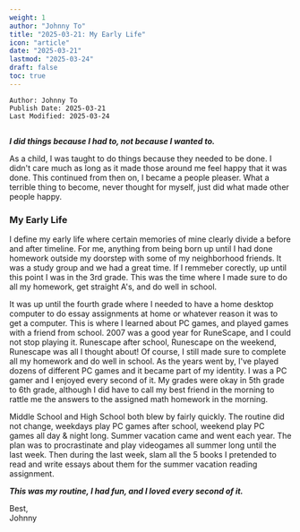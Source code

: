 ```yaml
---
weight: 1
author: "Johnny To"
title: "2025-03-21: My Early Life"
icon: "article"
date: "2025-03-21"
lastmod: "2025-03-24"
draft: false
toc: true
---
```

	Author: Johnny To
	Publish Date: 2025-03-21
	Last Modified: 2025-03-24
##
***I did things because I had to, not because I wanted to.***

As a child, I was taught to do things because they needed to be done. I didn't care much as long as it made those
around me feel happy that it was done. This continued from then on, I became a people pleaser. What a terrible thing to become,
never thought for myself, just did what made other people happy.

### My Early Life

I define my early life where certain memories of mine clearly divide a before and after timeline. For me, anything from being born up until I
had done homework outside my doorstep with some of my neighborhood friends. It was a study group and we had a great time. If I remmeber corectly,
up until this point I was in the 3rd grade. This was the time where I made sure to do all my homework, get straight A's, and do well in school.

It was up until the fourth grade where I needed to have a home desktop computer to do essay assignments at home or whatever reason it was to get
a computer. This is where I learned about PC games, and played games with a friend from school. 2007 was a good year for RuneScape, and I could not stop playing it.
Runescape after school, Runescape on the weekend, Runescape was all I thought about! Of course, I still made sure to complete all my homework and do well in school.
As the years went by, I've played dozens of different PC games and it became part of my identity. I was a PC gamer and I enjoyed every second of it. My grades were okay in 5th grade to 6th grade, 
although I did have to call my best friend in the morning to rattle me the answers to the assigned math homework in the morning.

Middle School and High School both blew by fairly quickly. The routine did not change, weekdays play PC games after school, weekend play PC games all day & night long. Summer vacation came
and went each year. The plan was to procrastinate and play videogames all summer long until the last week. Then during the last week, slam all the 5 books I pretended to read and write essays about them for
the summer vacation reading assignment.

***This was my routine, I had fun, and I loved every second of it.***

Best,<br />
Johnny
